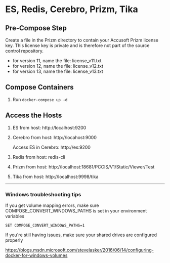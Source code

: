 # ES, Redis, Cerebro, Prizm, Tika

## Pre-Compose Step

Create a file in the Prizm directory to contain your Accusoft Prizm license key. This license key is private and is therefore not part of the source control repository.

- for version 11, name the file: license_v11.txt
- for version 12, name the file: license_v12.txt
- for version 13, name the file: license_v13.txt

## Compose Containers

1. Run `docker-compose up -d`

## Access the Hosts

1. ES from host: http://localhost:9200

2. Cerebro from host: http://locahost:9000

   Access ES in Cerebro: http://es:9200  

3. Redis from host: redis-cli

4. Prizm from host: http://localhost:18681/PCCIS/V1/Static/Viewer/Test

5. Tika from host: http://localhost:9998/tika

---

### Windows troubleshooting tips

If you get volume mapping errors, make sure COMPOSE_CONVERT_WINDOWS_PATHS is set in your environment variables

```SET COMPOSE_CONVERT_WINDOWS_PATHS=1```

If you're still having issues, make sure your shared drives are configured properly

https://blogs.msdn.microsoft.com/stevelasker/2016/06/14/configuring-docker-for-windows-volumes